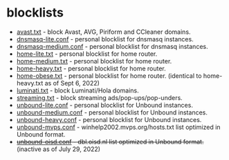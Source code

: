 # blocklists

* [avast.txt](https://raw.githubusercontent.com/durablenapkin/block/master/avast.txt) - block Avast, AVG, Piriform and CCleaner domains.
* [dnsmasq-lite.conf](https://raw.githubusercontent.com/durablenapkin/block/master/dnsmasq-lite.conf) - personal blocklist for dnsmasq instances.
* [dnsmasq-medium.conf](https://raw.githubusercontent.com/durablenapkin/block/master/dnsmasq-medium.conf) - personal blocklist for dnsmasq instances.
* [home-lite.txt](https://raw.githubusercontent.com/durablenapkin/block/master/home-lite.txt) - personal blocklist for home router.
* [home-medium.txt](https://raw.githubusercontent.com/durablenapkin/block/master/home-medium.txt) - personal blocklist for home router.
* [home-heavy.txt](https://raw.githubusercontent.com/durablenapkin/block/master/home-heavy.txt) - personal blocklist for home router.
* [home-obese.txt](https://raw.githubusercontent.com/durablenapkin/block/master/home-obese.txt) - personal blocklist for home router. (identical to home-heavy.txt as of Sept 6, 2022)
* [luminati.txt](https://raw.githubusercontent.com/durablenapkin/block/master/luminati.txt) - block Luminati/Hola domains.
* [streaming.txt](https://raw.githubusercontent.com/durablenapkin/block/master/streaming.txt) - block streaming ads/pop-ups/pop-unders.
* [unbound-lite.conf](https://raw.githubusercontent.com/durablenapkin/block/master/unbound-lite.conf) - personal blocklist for Unbound instances.
* [unbound-medium.conf](https://raw.githubusercontent.com/durablenapkin/block/master/unbound-medium.conf) - personal blocklist for Unbound instances.
* [unbound-heavy.conf](https://raw.githubusercontent.com/durablenapkin/block/master/unbound-heavy.conf) - personal blocklist for Unbound instances.
* [unbound-mvps.conf](https://raw.githubusercontent.com/durablenapkin/block/master/unbound-mvps.conf) - winhelp2002.mvps.org/hosts.txt list optimized in Unbound format.
* ~~[unbound-oisd.conf](https://raw.githubusercontent.com/durablenapkin/block/master/unbound-oisd.conf) - dbl.oisd.nl list optimized in Unbound format.~~ (inactive as of July 29, 2022)
